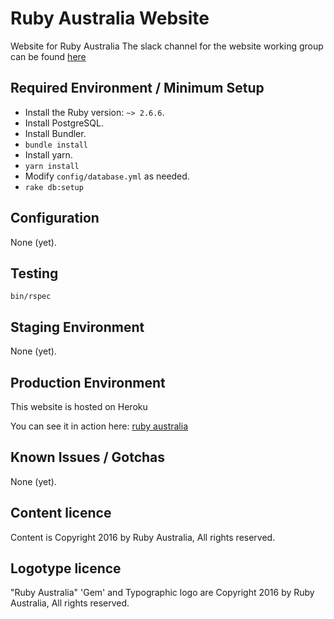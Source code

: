 Ruby Australia Website
=========================================================================

Website for Ruby Australia
The slack channel for the website working group can be found
[here](https://rubyau.slack.com/messages/ruby-au-website/)


Required Environment / Minimum Setup
------------------------------------

* Install the Ruby version: `~> 2.6.6`.
* Install PostgreSQL.
* Install Bundler.
* `bundle install`
* Install yarn.
* `yarn install`
* Modify `config/database.yml` as needed.
* `rake db:setup`


Configuration
-------------

None (yet).


Testing
-------

`bin/rspec`


Staging Environment
-------------------

None (yet).


Production Environment
----------------------

This website is hosted on Heroku

You can see it in action here:
[ruby australia](https://ruby.org.au)


Known Issues / Gotchas
----------------------

None (yet).


Content licence
---------------

Content is Copyright 2016 by Ruby Australia, All rights reserved.


Logotype licence
----------------

"Ruby Australia" 'Gem' and Typographic logo are Copyright 2016 by Ruby Australia,
All rights reserved.

